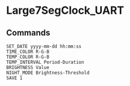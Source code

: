 # Large7SegClock_UART

## Commands

```
SET_DATE yyyy-mm-dd hh:mm:ss
TIME_COLOR R-G-B
TEMP_COLOR R-G-B
TEMP_INTERVAL Period-Duration
BRIGHTNESS Value
NIGHT_MODE Brightness-Threshold
SAVE 1
```
